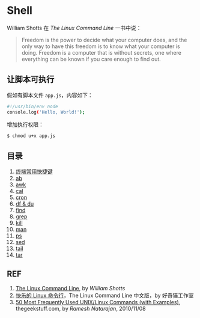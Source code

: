 # Shell

William Shotts 在 *The Linux Command Line* 一书中说：

> Freedom is the power to decide what your computer does, and the only way to have this freedom is to know what your computer is doing. Freedom is a computer that is without secrets, one where everything can be known if you care enough to find out.

## 让脚本可执行

假如有脚本文件 `app.js`，内容如下：

```sh
#!/usr/bin/env node
console.log('Hello, World!');
```

增加执行权限：

```sh
$ chmod u+x app.js
```

## 目录

1. [终端常用快捷键](./keyboard-shortcut.md)
1. [ab](./ab.md)
1. [awk](./awk.md)
1. [cal](./cal.md)
1. [cron](./cron.md)
1. [df & du](./shell_disk-usage.md)
1. [find](./find.md)
1. [grep](./grep.md)
1. [kill](./kill.md)
1. [man](./man.md)
1. [ps](./ps.md)
1. [sed](./sed.md)
1. [tail](./tail.md)
1. [tar](./tar.md)

## REF

1. [The Linux Command Line](http://www.linuxcommand.org/tlcl.php/), by *William Shotts*
1. [快乐的 Linux 命令行](http://billie66.github.io/TLCL/)，The Linux Command Line 中文版，by 好奇猫工作室
1. [50 Most Frequently Used UNIX/Linux Commands (with Examples)](https://www.thegeekstuff.com/2010/11/50-linux-commands/), thegeekstuff.com, by *Ramesh Natarajan*, 2010/11/08
